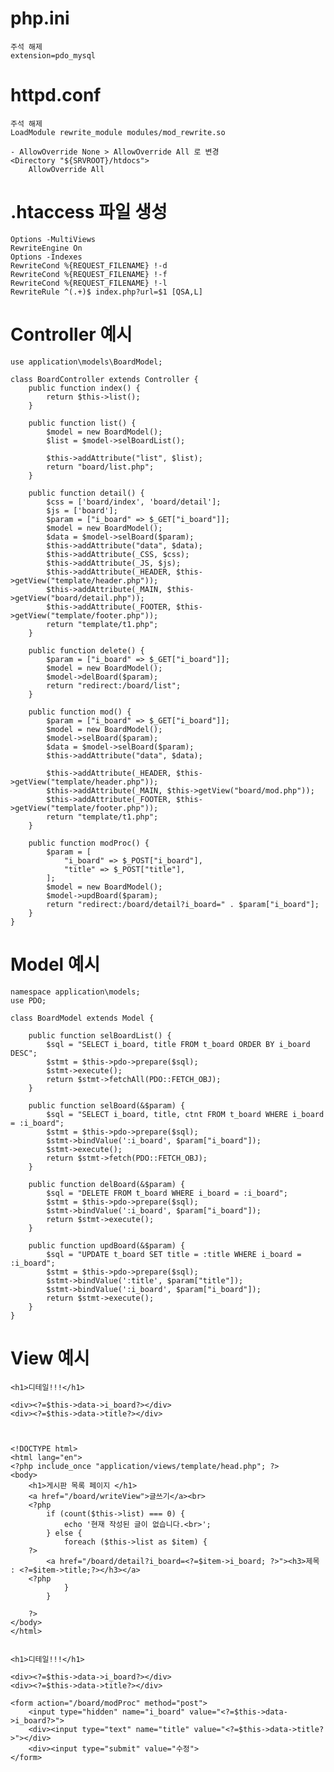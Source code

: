 # php.ini
    주석 해제
    extension=pdo_mysql

# httpd.conf

    주석 해제       
    LoadModule rewrite_module modules/mod_rewrite.so

    - AllowOverride None > AllowOverride All 로 변경
    <Directory "${SRVROOT}/htdocs">
        AllowOverride All
    

# .htaccess 파일 생성

    Options -MultiViews
    RewriteEngine On
    Options -Indexes
    RewriteCond %{REQUEST_FILENAME} !-d
    RewriteCond %{REQUEST_FILENAME} !-f
    RewriteCond %{REQUEST_FILENAME} !-l
    RewriteRule ^(.+)$ index.php?url=$1 [QSA,L]


# Controller 예시

    use application\models\BoardModel;
 
    class BoardController extends Controller {
        public function index() {
            return $this->list();
        }

        public function list() {
            $model = new BoardModel();
            $list = $model->selBoardList();        

            $this->addAttribute("list", $list);
            return "board/list.php";
        }

        public function detail() {
            $css = ['board/index', 'board/detail'];
            $js = ['board'];
            $param = ["i_board" => $_GET["i_board"]];          
            $model = new BoardModel();
            $data = $model->selBoard($param);
            $this->addAttribute("data", $data);
            $this->addAttribute(_CSS, $css);
            $this->addAttribute(_JS, $js);
            $this->addAttribute(_HEADER, $this->getView("template/header.php"));
            $this->addAttribute(_MAIN, $this->getView("board/detail.php"));
            $this->addAttribute(_FOOTER, $this->getView("template/footer.php"));
            return "template/t1.php";
        }

        public function delete() {
            $param = ["i_board" => $_GET["i_board"]];
            $model = new BoardModel();
            $model->delBoard($param);
            return "redirect:/board/list";
        }

        public function mod() {
            $param = ["i_board" => $_GET["i_board"]];
            $model = new BoardModel();
            $model->selBoard($param);
            $data = $model->selBoard($param);
            $this->addAttribute("data", $data);

            $this->addAttribute(_HEADER, $this->getView("template/header.php"));
            $this->addAttribute(_MAIN, $this->getView("board/mod.php"));
            $this->addAttribute(_FOOTER, $this->getView("template/footer.php"));
            return "template/t1.php";
        }

        public function modProc() {
            $param = [
                "i_board" => $_POST["i_board"],
                "title" => $_POST["title"],
            ];
            $model = new BoardModel();
            $model->updBoard($param);
            return "redirect:/board/detail?i_board=" . $param["i_board"];
        }
    }





# Model 예시
    namespace application\models;
    use PDO;

    class BoardModel extends Model {

        public function selBoardList() {
            $sql = "SELECT i_board, title FROM t_board ORDER BY i_board DESC";
            $stmt = $this->pdo->prepare($sql);
            $stmt->execute();
            return $stmt->fetchAll(PDO::FETCH_OBJ);
        }

        public function selBoard(&$param) {
            $sql = "SELECT i_board, title, ctnt FROM t_board WHERE i_board = :i_board";
            $stmt = $this->pdo->prepare($sql);
            $stmt->bindValue(':i_board', $param["i_board"]);
            $stmt->execute();
            return $stmt->fetch(PDO::FETCH_OBJ);
        }

        public function delBoard(&$param) {
            $sql = "DELETE FROM t_board WHERE i_board = :i_board";
            $stmt = $this->pdo->prepare($sql);
            $stmt->bindValue(':i_board', $param["i_board"]);
            return $stmt->execute();
        }

        public function updBoard(&$param) {
            $sql = "UPDATE t_board SET title = :title WHERE i_board = :i_board";
            $stmt = $this->pdo->prepare($sql);
            $stmt->bindValue(':title', $param["title"]);
            $stmt->bindValue(':i_board', $param["i_board"]);
            return $stmt->execute();
        }
    }

# View 예시
    <h1>디테일!!!</h1>

    <div><?=$this->data->i_board?></div>
    <div><?=$this->data->title?></div>



    <!DOCTYPE html>
    <html lang="en">
    <?php include_once "application/views/template/head.php"; ?>
    <body>
        <h1>게시판 목록 페이지 </h1>
        <a href="/board/writeView">글쓰기</a><br>
        <?php
            if (count($this->list) === 0) {
                echo '현재 작성된 글이 없습니다.<br>';
            } else {
                foreach ($this->list as $item) {
        ?>
            <a href="/board/detail?i_board=<?=$item->i_board; ?>"><h3>제목 : <?=$item->title;?></h3></a> 
        <?php   
                }
            }

        ?>
    </body>
    </html>


    <h1>디테일!!!</h1>

    <div><?=$this->data->i_board?></div>
    <div><?=$this->data->title?></div>

    <form action="/board/modProc" method="post">
        <input type="hidden" name="i_board" value="<?=$this->data->i_board?>">
        <div><input type="text" name="title" value="<?=$this->data->title?>"></div>
        <div><input type="submit" value="수정">
    </form>
